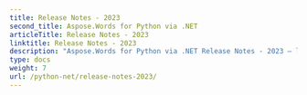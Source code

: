 ```yaml
---
title: Release Notes - 2023
second_title: Aspose.Words for Python via .NET
articleTitle: Release Notes - 2023
linktitle: Release Notes - 2023
description: "Aspose.Words for Python via .NET Release Notes - 2023 – learn about the latest updates and fixes."
type: docs
weight: 7
url: /python-net/release-notes-2023/
---
```



